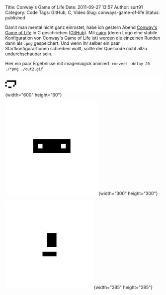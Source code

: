 Title: Conway's Game of Life
Date: 2011-09-27 13:57
Author: surt91
Category: Code
Tags: GitHub, C, Video
Slug: conways-game-of-life
Status: published

Damit man mental nicht ganz einrostet, habe ich gestern Abend
[Conway's Game of Life](http://de.wikipedia.org/wiki/Conways_Spiel_des_Lebens)
in C geschrieben ([GitHub](https://github.com/surt91/conway)). Mit
[cairo](http://cairographics.org/) (deren Logo eine stabile
Konfiguration von Conway's Game of Life ist) werden die einzelnen Runden dann als
`.png` gespeichert. Und wenn ihr selber ein paar Startkonfigurartionen
schreiben wollt, sollte der Quellcode nicht allzu undurchschaubar sein.

Hier ein paar Ergebnisse mit imagemagick animiert:
`convert -delay 20 ./*png ./out2.gif`

![HWSS](img/conway1.gif){width="600" height="60"}

![Pulsator](img/conway2.gif){width="300" height="300"}

![Oktagon](img/conway3.gif){width="285" height="285"}


